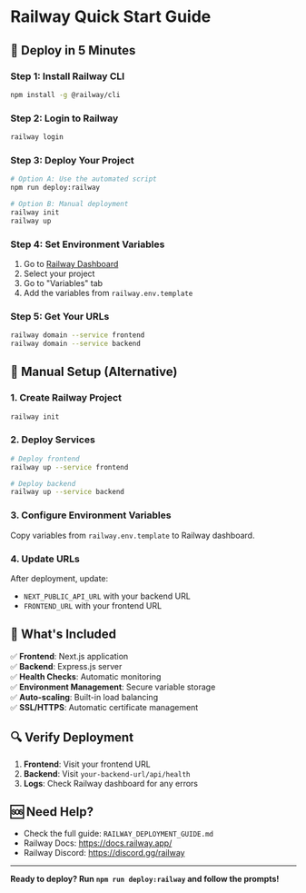 # Railway Quick Start Guide

## 🚀 Deploy in 5 Minutes

### Step 1: Install Railway CLI
```bash
npm install -g @railway/cli
```

### Step 2: Login to Railway
```bash
railway login
```

### Step 3: Deploy Your Project
```bash
# Option A: Use the automated script
npm run deploy:railway

# Option B: Manual deployment
railway init
railway up
```

### Step 4: Set Environment Variables

1. Go to [Railway Dashboard](https://railway.app/dashboard)
2. Select your project
3. Go to "Variables" tab
4. Add the variables from `railway.env.template`

### Step 5: Get Your URLs

```bash
railway domain --service frontend
railway domain --service backend
```

## 🔧 Manual Setup (Alternative)

### 1. Create Railway Project
```bash
railway init
```

### 2. Deploy Services
```bash
# Deploy frontend
railway up --service frontend

# Deploy backend  
railway up --service backend
```

### 3. Configure Environment Variables
Copy variables from `railway.env.template` to Railway dashboard.

### 4. Update URLs
After deployment, update:
- `NEXT_PUBLIC_API_URL` with your backend URL
- `FRONTEND_URL` with your frontend URL

## 🎯 What's Included

✅ **Frontend**: Next.js application  
✅ **Backend**: Express.js server  
✅ **Health Checks**: Automatic monitoring  
✅ **Environment Management**: Secure variable storage  
✅ **Auto-scaling**: Built-in load balancing  
✅ **SSL/HTTPS**: Automatic certificate management  

## 🔍 Verify Deployment

1. **Frontend**: Visit your frontend URL
2. **Backend**: Visit `your-backend-url/api/health`
3. **Logs**: Check Railway dashboard for any errors

## 🆘 Need Help?

- Check the full guide: `RAILWAY_DEPLOYMENT_GUIDE.md`
- Railway Docs: https://docs.railway.app/
- Railway Discord: https://discord.gg/railway

---

**Ready to deploy? Run `npm run deploy:railway` and follow the prompts!** 
